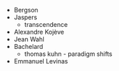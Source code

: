 - Bergson
- Jaspers
	- transcendence
- Alexandre Kojève
- Jean Wahl
- Bachelard
	- thomas kuhn - paradigm shifts
- Emmanuel Levinas
